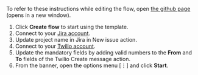 To refer to these instructions while editing the flow, open [the github page]() (opens in a new window).

1. Click **Create flow** to start using the template.
2. Connect to your [Jira account](https://www.ibm.com/docs/en/app-connect/cloud?topic=apps-jira).
3. Update project name in Jira in New issue action.
4. Connect to your [Twilio account](https://www.ibm.com/docs/pt/app-connect/cloud?topic=apps-twilio).
5. Update the mandatory fields by adding valid numbers to the **From** and **To** fields of the Twilio Create message action.
6. From the banner, open the options menu [&#8942;] and click **Start**.
